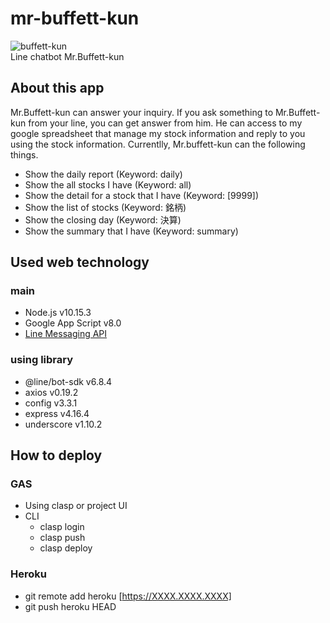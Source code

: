 # mr-buffett-kun
![buffett-kun](https://www.buffett-code.com/assets/buffett-ad484457d1a61cd9f12540ea763ee0ea90581757ae67b4cbc23ff7980d671a66.png)  
Line chatbot Mr.Buffett-kun

## About this app
Mr.Buffett-kun can answer your inquiry. If you ask something to Mr.Buffett-kun from your line, you can get answer from him. He can access to my google spreadsheet that manage my stock information and reply to you using the stock information. Currentlly, Mr.buffett-kun can the following things.
* Show the daily report (Keyword: daily)
* Show the all stocks I have (Keyword: all)
* Show the detail for a stock that I have (Keyword: [9999])
* Show the list of stocks (Keyword: 銘柄)
* Show the closing day (Keyword: 決算)
* Show the summary that I have (Keyword: summary)

## Used web technology
### main
* Node.js v10.15.3
* Google App Script v8.0
* [Line Messaging API](https://developers.line.biz/ja/services/messaging-api/)

### using library
* @line/bot-sdk v6.8.4
* axios v0.19.2
* config v3.3.1
* express v4.16.4
* underscore v1.10.2

## How to deploy
### GAS
* Using clasp or project UI
* CLI
  * clasp login
  * clasp push
  * clasp deploy

### Heroku
* git remote add heroku [https://XXXX.XXXX.XXXX]
* git push heroku HEAD
